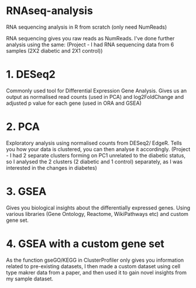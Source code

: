 # RNAseq-analysis
RNA sequencing analysis in R from scratch (only need NumReads)

RNA sequencing gives you raw reads as NumReads. I've done further analysis using the same:
(Project -  I had RNA sequencing data from 6 samples (2X2 diabetic and 2X1 control))

# 1. DESeq2
Commonly used tool for Differential Expression Gene Analysis.
Gives us an output as normalised read counts (used in PCA) and log2FoldChange and adjusted p value for each gene (used in ORA and GSEA)

# 2. PCA
Exploratory analysis using normalised counts from DESeq2/ EdgeR.
Tells you how your data is clustered, you can then analyse it accordingly.
(Project - I had 2 separate clusters forming on PC1 unrelated to the diabetic status, so I analysed the 2 clusters (2 diabetic and 1 control) separately, as I was interested in the changes in diabetes)

# 3. GSEA
Gives you biological insights about the differentially expressed genes. 
Using various libraries (Gene Ontology, Reactome, WikiPathways etc) and custom gene set.

# 4. GSEA with a custom gene set
As the function gseGO/KEGG in ClusterProfiler only gives you information related to pre-existing datasets, I then made a custom dataset using cell type makrer data from a paper, and then used it to gain novel insights from my sample dataset. 

